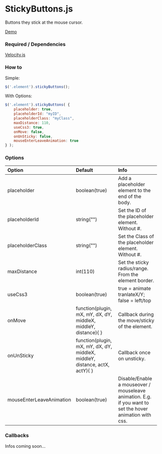 # StickyButtons.js
Buttons they stick at the mouse cursor.

[Demo](http://devert.net/)

### Required / Dependencies
[Velocity.js](http://julian.com/research/velocity/)


### How to

Simple:
```js
$('.element').stickyButtons();
```

With Options:
```js
$('.element').stickyButtons( {
    placeholder: true,
	placeholderId: "myID",
	placeholderClass: "myClass",
	maxDistance: 110,
	useCss3: true,
	onMove: false,
	onUnSticky: false,
	mouseEnterLeaveAnimation: true
} );
```


### Options
| Option | Default | Info |
|:---|:---|:---|
| placeholder | boolean(true) | Add a placeholder element to the end of the body. |
| placeholderId | string("") | Set the ID of the placeholder element. Without #. |
| placeholderClass | string("") | Set the Class of the placeholder element. Without #. |
| maxDistance | int(110) | Set the sticky radius/range. From the element border.  |
| useCss3 | boolean(true) | true = animate tranlateX/Y; false = left/top |
| onMove | function(plugin, mX, mY, dX, dY, middleX, middleY, distance){ } | Callback during the move/sticky of the element. |
| onUnSticky | function(plugin, mX, mY, dX, dY, middleX, middleY, distance, actX, actY){ } | Callback once on unsticky. |
| mouseEnterLeaveAnimation | boolean(true) | Disable/Enable a mouseover / mouseleave animation. E.g. if you want to set the hover animation with css. |


### Callbacks
Infos coming soon...
